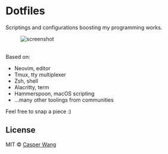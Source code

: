 # Dotfiles

Scriptings and configurations boosting my programming works.

<figure class="image">
  <img align="left" src="https://rawcdn.githack.com/casprwang/dotfiles/10b8bdd367c411e9fd8367cdb398306efc7c550f/docs/2020-11.png" alt="screenshot">
  <br />
  <br />
</figure>

Based on:

- Neovim, editor
- Tmux, tty multiplexer
- Zsh, shell
- Alacritty, term
- Hammerspoon, macOS scripting
- ...many other toolings from communities

Feel free to snap a piece :)

## License

MIT © [Casper Wang](https://songwang.io)
